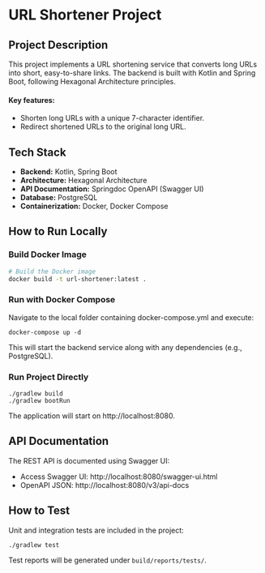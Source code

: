 # URL Shortener Project

## Project Description
This project implements a URL shortening service that converts long URLs into short, easy-to-share links. 
The backend is built with Kotlin and Spring Boot, following Hexagonal Architecture principles.

#### Key features:
- Shorten long URLs with a unique 7-character identifier.
- Redirect shortened URLs to the original long URL.

## Tech Stack
- **Backend:** Kotlin, Spring Boot
- **Architecture:** Hexagonal Architecture
- **API Documentation:** Springdoc OpenAPI (Swagger UI)
- **Database:** PostgreSQL
- **Containerization:** Docker, Docker Compose

## How to Run Locally

### Build Docker Image
```bash
# Build the Docker image
docker build -t url-shortener:latest .
```

### Run with Docker Compose

Navigate to the local folder containing docker-compose.yml and execute:
```commandline
docker-compose up -d
```
This will start the backend service along with any dependencies (e.g., PostgreSQL).

### Run Project Directly
```
./gradlew build
./gradlew bootRun
```
The application will start on http://localhost:8080.


## API Documentation

The REST API is documented using Swagger UI:

- Access Swagger UI: http://localhost:8080/swagger-ui.html
- OpenAPI JSON: http://localhost:8080/v3/api-docs

## How to Test

Unit and integration tests are included in the project:
```commandline
./gradlew test
```
Test reports will be generated under `build/reports/tests/`.

